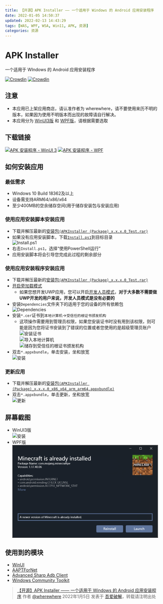 ```yaml
---
title: 【开源】APK Installer —— 一个适用于 Windows 的 Android 应用安装程序
date: 2022-01-05 14:50:37
updated: 2022-02-13 14:43:29
tags: [WAS, WPF, WSA, Win11, APK, 资源]
categories: 资源
---
```

# APK Installer

一个适用于 WIndows 的 Android 应用安装程序

[![Crowdin](https://badges.crowdin.net/APKInstaller/localized.svg)](https://crowdin.com/project/APKInstaller) [![Crowdin](https://badges.crowdin.net/APK-Installer-Classic/localized.svg)](https://crowdin.com/project/APK-Installer-Classic)

## 注意

- 本应用已上架应用商店，请认准作者为 wherewhere，请不要使用来历不明的版本，如果因为使用不明版本而出现的故障请自行解决。
- 本应用分为 [WinUI3版](https://github.com/Paving-Base/APK-Installer) 和 [WPF版](https://github.com/Paving-Base/APK-Installer-Classic)，请根据需要选取

## 下载链接

[![APK 安装程序 - WinUI 3](https://img.shields.io/badge/download-%e4%b8%8b%e8%bd%bd-magenta.svg?label=APK%20%E5%AE%89%E8%A3%85%E7%A8%8B%E5%BA%8F%20-%20WinUI%203&logo=Microsoft&style=for-the-badge&color=11a2f8)](https://www.microsoft.com/store/apps/9P2JFQ43FPPG "APK 安装程序 - WinUI 3") [![APK 安装程序 - WPF](https://img.shields.io/badge/download-%e4%b8%8b%e8%bd%bd-magenta.svg?label=APK%20%E5%AE%89%E8%A3%85%E7%A8%8B%E5%BA%8F%20-%20WPF&logo=Microsoft&style=for-the-badge&color=11a2f8)](https://www.microsoft.com/store/apps/9N3HJLJP8V15 "APK 安装程序 - WPF")

## 如何安装应用

### 最低需求

- Windows 10 Build 18362及以上
- 设备需支持ARM64/x86/x64
- 至少400MB的空余储存空间(用于储存安装包与安装应用)

### 使用应用安装脚本安装应用<!--more-->

- 下载并解压最新的[安装包`(APKInstaller (Package)_x.x.x.0_Test.rar)`](https://github.com/Tangent-90/Coolapk-UWP/releases/latest "下载安装包")
- 如果没有应用安装脚本，下载[`Install.ps1`](Install.ps1)到目标目录  
  ![Install.ps1](https://raw.githubusercontent.com/Paving-Base/APK-Installer/main/Images/Guides/Snipaste_2019-10-12_22-49-11.png)
- 右击`Install.ps1`，选择“使用PowerShell运行”
- 应用安装脚本将会引导您完成此过程的剩余部分

### 使用应用安装程序安装应用

- 下载并解压最新的[安装包`(APKInstaller (Package)_x.x.x.0_Test.rar)`](https://github.com/Tangent-90/Coolapk-UWP/releases/latest "下载安装包")
- [开启旁加载模式](https://www.windowscentral.com/how-enable-windows-10-sideload-apps-outside-store)
  - 如果您想开发UWP应用，您可以开启[开发人员模式](https://docs.microsoft.com/zh-cn/windows/uwp/get-started/enable-your-device-for-development)，**对于大多数不需要做UWP开发的用户来说，开发人员模式是没有必要的**
- 安装`Dependencies`文件夹下的适用于您的设备的所有依赖包  
  ![Dependencies](https://github.com/Paving-Base/APK-Installer-Classic/raw/main/Images/Guides/Snipaste_2019-10-13_15-51-33.png)
- 安装`*.cer`证书到`本地计算机`→`受信任的根证书颁发机构`
  - 这项操作需要用到管理员权限，如果您安装证书时没有用到该权限，则可能是因为您将证书安装到了错误的位置或者您使用的是超级管理员账户  
    ![安装证书](https://github.com/Paving-Base/APK-Installer-Classic/raw/main/Images/Guides/Snipaste_2019-10-12_22-46-37.png)  
    ![导入本地计算机](https://raw.githubusercontent.com/Paving-Base/APK-Installer/main/Images/Guides/Snipaste_2019-10-19_15-28-58.png)  
    ![储存到受信任的根证书颁发机构](https://raw.githubusercontent.com/Paving-Base/APK-Installer/main/Images/Guides/Snipaste_2019-10-20_23-36-44.png)
- 双击`*.appxbundle`，单击安装，坐和放宽  
  ![安装](https://raw.githubusercontent.com/Paving-Base/APK-Installer/main/Images/Guides/Snipaste_2019-10-13_12-42-40.png)

### 更新应用

- 下载并解压最新的[安装包`(APKInstaller (Package)_x.x.x.0_x86_x64_arm_arm64.appxbundle)`](https://github.com/Tangent-90/Coolapk-UWP/releases/latest "下载安装包")
- 双击`*.appxbundle`，单击更新，坐和放宽  
  ![更新](https://raw.githubusercontent.com/Paving-Base/APK-Installer/main/Images/Guides/Snipaste_2019-10-13_16-01-09.png)

## 屏幕截图

- WinUI3版  
  ![安装](https://raw.githubusercontent.com/Paving-Base/APK-Installer/main/Images/Screenshots/Snipaste_2021-10-22_21-00-14.png)
- WPF版  
  ![安装](https://raw.githubusercontent.com/Paving-Base/APK-Installer-Classic/main/Images/Screenshots/Snipaste_2022-01-03_01-07-53.png)

## 使用到的模块

- [WinUI](https://github.com/microsoft/microsoft-ui-xaml "WinUI")
- [AAPTForNet](https://github.com/canheo136/QuickLook.Plugin.ApkViewer "AAPTForNet")
- [Advanced Sharp Adb Client](https://github.com/yungd1plomat/AdvancedSharpAdbClient "Advanced Sharp Adb Client")
- [Windows Community Toolkit](https://github.com/CommunityToolkit/WindowsCommunityToolkit "Windows Community Toolkit")

> [【开源】APK Installer —— 一个适用于 Windows 的 Android 应用安装程序](https://www.52pojie.cn/thread-1571754-1-1.html) 作者 [@wherewhere](https://www.52pojie.cn/home.php?mod=space&uid=1092941) 2022年1月5日 发表于 [吾爱破解](https://www.52pojie.cn)，转载请注明出处
